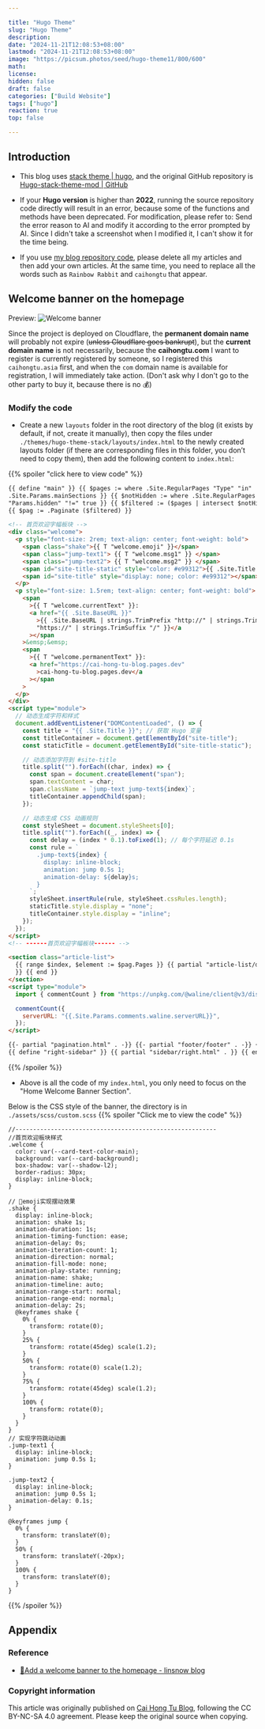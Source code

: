 ```yaml
---

title: "Hugo Theme"
slug: "Hugo Theme"
description: 
date: "2024-11-21T12:08:53+08:00"
lastmod: "2024-11-21T12:08:53+08:00"
image: "https://picsum.photos/seed/hugo-theme11/800/600"
math: 
license: 
hidden: false
draft: false 
categories: ["Build Website"]
tags: ["hugo"]
reaction: true
top: false

---
```


## Introduction

- This blog uses [stack theme | hugo](https://github.com/rento666/My-Blog-By-Hugo-stack), and the original GitHub repository is [Hugo-stack-theme-mod | GitHub](https://github.com/Mantyke/Hugo-stack-theme-mod)

- If your **Hugo version** is higher than **2022**, running the source repository code directly will result in an error, because some of the functions and methods have been deprecated. For modification, please refer to: Send the error reason to AI and modify it according to the error prompted by AI. Since I didn't take a screenshot when I modified it, I can't show it for the time being.

- If you use [my blog repository code](https://github.com/rento666/My-Blog-By-Hugo-stack), please delete all my articles and then add your own articles. At the same time, you need to replace all the words such as `Rainbow Rabbit` and `caihongtu` that appear.

## Welcome banner on the homepage

Preview:
![Welcome banner](https://s2.loli.net/2024/11/21/XhInQYoesvJf1N3.png)

Since the project is deployed on Cloudflare, the **permanent domain name** will probably not expire (~~unless Cloudflare goes bankrupt~~), but the **current domain name** is not necessarily, because the **caihongtu.com** I want to register is currently registered by someone, so I registered this `caihongtu.asia` first, and when the `com` domain name is available for registration, I will immediately take action. (Don't ask why I don't go to the other party to buy it, because there is no 💰)

### Modify the code

- Create a new `layouts` folder in the root directory of the blog (it exists by default, if not, create it manually), then copy the files under `./themes/hugo-theme-stack/layouts/index.html` to the newly created layouts folder (if there are corresponding files in this folder, you don’t need to copy them), then add the following content to `index.html`:

{{% spoiler "click here to view code" %}}
```html
{{ define "main" }} {{ $pages := where .Site.RegularPages "Type" "in"
.Site.Params.mainSections }} {{ $notHidden := where .Site.RegularPages
"Params.hidden" "!=" true }} {{ $filtered := ($pages | intersect $notHidden) }}
{{ $pag := .Paginate ($filtered) }}

<!-- 首页欢迎字幅板块 -->
<div class="welcome">
  <p style="font-size: 2rem; text-align: center; font-weight: bold">
    <span class="shake">{{ T "welcome.emoji" }}</span>
    <span class="jump-text1"> {{ T "welcome.msg1" }} </span>
    <span class="jump-text2"> {{ T "welcome.msg2" }} </span>
    <span id="site-title-static" style="color: #e99312">{{ .Site.Title }}</span>
    <span id="site-title" style="display: none; color: #e99312"></span>
  </p>
  <p style="font-size: 1.5rem; text-align: center; font-weight: bold">
    <span
      >{{ T "welcome.currentText" }}:
      <a href="{{ .Site.BaseURL }}"
        >{{ .Site.BaseURL | strings.TrimPrefix "http://" | strings.TrimPrefix
        "https://" | strings.TrimSuffix "/" }}</a
      ></span
    >&emsp;&emsp;
    <span
      >{{ T "welcome.permanentText" }}:
      <a href="https://cai-hong-tu-blog.pages.dev"
        >cai-hong-tu-blog.pages.dev</a
      ></span
    >
  </p>
</div>
<script type="module">
  // 动态生成字符和样式
  document.addEventListener("DOMContentLoaded", () => {
    const title = "{{ .Site.Title }}"; // 获取 Hugo 变量
    const titleContainer = document.getElementById("site-title");
    const staticTitle = document.getElementById("site-title-static");

    // 动态添加字符到 #site-title
    title.split("").forEach((char, index) => {
      const span = document.createElement("span");
      span.textContent = char;
      span.className = `jump-text jump-text${index}`;
      titleContainer.appendChild(span);
    });

    // 动态生成 CSS 动画规则
    const styleSheet = document.styleSheets[0];
    title.split("").forEach((_, index) => {
      const delay = (index * 0.1).toFixed(1); // 每个字符延迟 0.1s
      const rule = `
        .jump-text${index} {
          display: inline-block;
          animation: jump 0.5s 1;
          animation-delay: ${delay}s;
        }
      `;
      styleSheet.insertRule(rule, styleSheet.cssRules.length);
      staticTitle.style.display = "none";
      titleContainer.style.display = "inline";
    });
  });
</script>
<!-- ------首页欢迎字幅板块------ -->

<section class="article-list">
  {{ range $index, $element := $pag.Pages }} {{ partial "article-list/default" .
  }} {{ end }}
</section>
<script type="module">
  import { commentCount } from "https://unpkg.com/@waline/client@v3/dist/comment.js";

  commentCount({
    serverURL: "{{.Site.Params.comments.waline.serverURL}}",
  });
</script>

{{- partial "pagination.html" . -}} {{- partial "footer/footer" . -}} {{ end }}
{{ define "right-sidebar" }} {{ partial "sidebar/right.html" . }} {{ end }}

```
{{% /spoiler %}}
 
- Above is all the code of my `index.html`, you only need to focus on the "Home Welcome Banner Section".

Below is the CSS style of the banner, the directory is in `./assets/scss/custom.scss`
{{% spoiler "Click me to view the code" %}}
```
//---------------------------------------------------------
//首页欢迎板块样式
.welcome {
  color: var(--card-text-color-main);
  background: var(--card-background);
  box-shadow: var(--shadow-l2);
  border-radius: 30px;
  display: inline-block;
}

// 👋emoji实现摆动效果
.shake {
  display: inline-block;
  animation: shake 1s;
  animation-duration: 1s;
  animation-timing-function: ease;
  animation-delay: 0s;
  animation-iteration-count: 1;
  animation-direction: normal;
  animation-fill-mode: none;
  animation-play-state: running;
  animation-name: shake;
  animation-timeline: auto;
  animation-range-start: normal;
  animation-range-end: normal;
  animation-delay: 2s;
  @keyframes shake {
    0% {
      transform: rotate(0);
    }
    25% {
      transform: rotate(45deg) scale(1.2);
    }
    50% {
      transform: rotate(0) scale(1.2);
    }
    75% {
      transform: rotate(45deg) scale(1.2);
    }
    100% {
      transform: rotate(0);
    }
  }
}
// 实现字符跳动动画
.jump-text1 {
  display: inline-block;
  animation: jump 0.5s 1;
}

.jump-text2 {
  display: inline-block;
  animation: jump 0.5s 1;
  animation-delay: 0.1s;
}

@keyframes jump {
  0% {
    transform: translateY(0);
  }
  50% {
    transform: translateY(-20px);
  }
  100% {
    transform: translateY(0);
  }
}
```
{{% /spoiler %}}

## Appendix

### Reference

- [🎉Add a welcome banner to the homepage - linsnow blog](https://linsnow.cn/posts/bloglab/hugo-stack/modify-hugo/)

### Copyright information

This article was originally published on [Cai Hong Tu Blog](https://cai-hong-tu-blog.pages.dev/), following the CC BY-NC-SA 4.0 agreement. Please keep the original source when copying.

